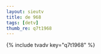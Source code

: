 ```yaml
--- 
layout: sieutv
title: de 968
tags: [detv]
thumb_re: q7t1968
---
```

{% include tvadv key="q7t1968" %} 
